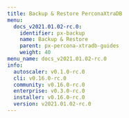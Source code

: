 ```yaml
---
title: Backup & Restore PerconaXtraDB
menu:
  docs_v2021.01.02-rc.0:
    identifier: px-backup
    name: Backup & Restore
    parent: px-percona-xtradb-guides
    weight: 40
menu_name: docs_v2021.01.02-rc.0
info:
  autoscaler: v0.1.0-rc.0
  cli: v0.16.0-rc.0
  community: v0.16.0-rc.0
  enterprise: v0.3.0-rc.0
  installer: v0.16.0-rc.0
  version: v2021.01.02-rc.0
---
```


